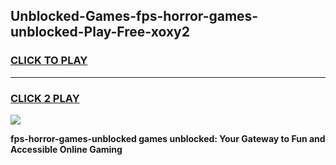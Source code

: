 
## Unblocked-Games-fps-horror-games-unblocked-Play-Free-xoxy2
<h3>
<a href="https://premium76.site?title=fps-horror-games-unblocked&ref=22A">CLICK TO PLAY</a></h3>
<hr>

<h3>
<a href="https://premium76.site?title=fps-horror-games-unblocked&ref=22A">CLICK 2 PLAY</a>
  
</h3>

<a href="https://premium76.site?title=fps-horror-games-unblocked&ref=22A"><img src="https://clearcache.store/games.png"></a>


**fps-horror-games-unblocked games unblocked: Your Gateway to Fun and Accessible Online Gaming**
